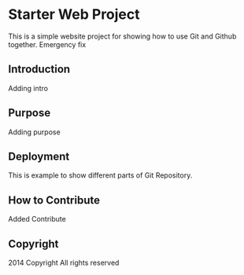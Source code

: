 # Starter Web Project

This is a simple website project for
showing how to use Git and Github together. Emergency fix

## Introduction

Adding intro

## Purpose

Adding purpose

## Deployment

This is example to show different parts of
Git Repository.

## How to Contribute

Added Contribute

## Copyright

2014 Copyright All rights reserved